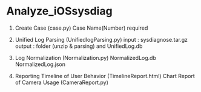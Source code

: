 # Analyze_iOSsysdiag

1. Create Case (case.py)
   Case Name(Number) required

2. Unified Log Parsing (UnifiedlogParsing.py)
   input : sysdiagnose.tar.gz
   output : folder (unzip & parsing) and UnifiedLog.db

3. Log Normalization (Normalization.py)
   NormalizedLog.db
   NormalizedLog.json
   
4. Reporting
   Timeline of User Behavior (TimelineReport.html)
   Chart Report of Camera Usage (CameraReport.py)
